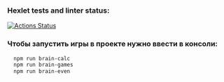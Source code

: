 ### Hexlet tests and linter status:

[![Actions Status](https://github.com/arsenyevdmitry/frontend-project-44/workflows/hexlet-check/badge.svg)](https://github.com/arsenyevdmitry/frontend-project-44/actions)

### Чтобы запустить игры в проекте нужно ввести в консоли:

```bash
  npm run brain-calc
  npm run brain-games
  npm run brain-even
```
